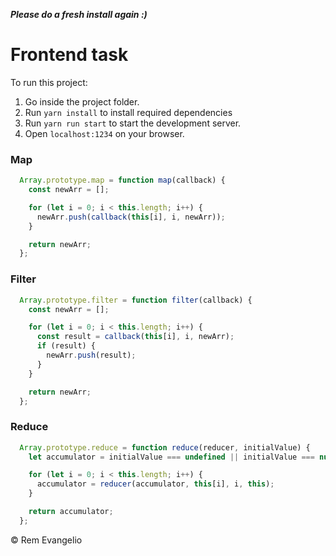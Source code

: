 ***Please do a fresh install again :)***

# Frontend task

To run this project:
1. Go inside the project folder.
2. Run `yarn install` to install required dependencies
3. Run `yarn run start` to start the development server.
4. Open `localhost:1234` on your browser.

### Map
```js
  Array.prototype.map = function map(callback) {
    const newArr = [];

    for (let i = 0; i < this.length; i++) {
      newArr.push(callback(this[i], i, newArr));
    }

    return newArr;
  };
```

### Filter
```js
  Array.prototype.filter = function filter(callback) {
    const newArr = [];

    for (let i = 0; i < this.length; i++) {
      const result = callback(this[i], i, newArr);
      if (result) {
        newArr.push(result);
      }
    }

    return newArr;
  };
```

### Reduce
```js
  Array.prototype.reduce = function reduce(reducer, initialValue) {
    let accumulator = initialValue === undefined || initialValue === null ? 0 : initialValue;

    for (let i = 0; i < this.length; i++) {
      accumulator = reducer(accumulator, this[i], i, this);
    }

    return accumulator;
  };
```

&copy; Rem Evangelio
